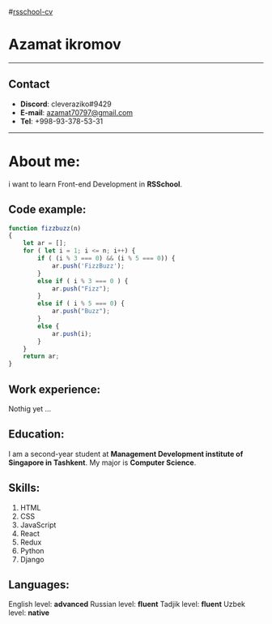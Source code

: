 #[rsschool-cv](https://cleveraziko.github.io/rsschool-cv/cv/)
# Azamat ikromov
------------------------------------------------------------------------------
## Contact

- **Discord**: cleveraziko#9429
- **E-mail**: azamat70797@gmail.com
- **Tel**: +998-93-378-53-31
------------------------------------------------------------------------------------
# About me:

i want to learn Front-end Development in **RSSchool**.


## Code example:

```javascript
function fizzbuzz(n)
{
    let ar = [];
    for ( let i = 1; i <= n; i++) {
        if ( (i % 3 === 0) && (i % 5 === 0)) {
            ar.push('FizzBuzz');
        }
        else if ( i % 3 === 0 ) {
            ar.push("Fizz");
        }
        else if ( i % 5 === 0) {
            ar.push("Buzz");
        }
        else {
            ar.push(i);
        }
    }
    return ar;
}

```


## Work experience:
Nothig yet ...

## Education:
I am  a second-year student at **Management Development institute of Singapore in Tashkent**.
My major is **Computer Science**.



## Skills:
1. HTML
2. CSS
3. JavaScript
4. React
5. Redux
6. Python
7. Django




## Languages:
English level: **advanced**
Russian level: **fluent**
Tadjik level: **fluent**
Uzbek level: **native**
